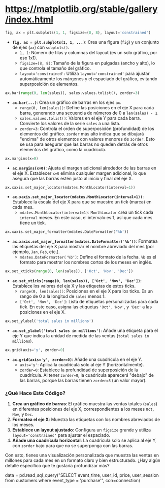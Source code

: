 
# https://matplotlib.org/stable/gallery/index.html


```python
fig, ax = plt.subplots(1, 1, figsize=(8, 8), layout='constrained')
```
- **`fig, ax = plt.subplots(1, 1, ...)`**: Crea una figura (`fig`) y un conjunto de ejes (`ax`) con `subplots()`.
  - `1, 1`: Número de filas y columnas del layout (es un solo gráfico, por eso 1x1).
  - `figsize=(8, 8)`: Tamaño de la figura en pulgadas (ancho y alto), lo que controla el tamaño del gráfico.
  - `layout='constrained'`: Utiliza `layout='constrained'` para ajustar automáticamente los márgenes y el espaciado del gráfico, evitando superposición de elementos.

```python
ax.bar(range(0, len(sales)), sales.values.tolist(), zorder=3)
```
- **`ax.bar(...)`**: Crea un gráfico de barras en los ejes `ax`.
  - `range(0, len(sales))`: Define las posiciones en el eje X para cada barra, generando una secuencia de números de 0 a `len(sales) - 1`.
  - `sales.values.tolist()`: Valores en el eje Y para cada barra. Convierte los valores de la serie `sales` a una lista.
  - `zorder=3`: Controla el orden de superposición (profundidad) de los elementos del gráfico. `zorder` más alto indica que se dibujará "encima" de otros elementos con valores menores de `zorder`. Esto se usa para asegurar que las barras no queden detrás de otros elementos del gráfico, como la cuadrícula.

```python
ax.margins(x=0)
```
- **`ax.margins(x=0)`**: Ajusta el margen adicional alrededor de las barras en el eje X. Establecer `x=0` elimina cualquier margen adicional, lo que asegura que las barras estén justo al inicio y final del eje X.

```python
ax.xaxis.set_major_locator(mdates.MonthLocator(interval=1))
```
- **`ax.xaxis.set_major_locator(mdates.MonthLocator(interval=1))`**: Establece la escala del eje X para que se muestre un tick (marca) en cada mes.
  - `mdates.MonthLocator(interval=1)`: `MonthLocator` crea un tick cada `interval` meses. En este caso, el intervalo es 1, así que cada mes tiene un tick.

```python
ax.xaxis.set_major_formatter(mdates.DateFormatter('%b'))
```
- **`ax.xaxis.set_major_formatter(mdates.DateFormatter('%b'))`**: Formatea las etiquetas del eje X para mostrar el nombre abreviado del mes (por ejemplo, `Jan`, `Feb`, etc.).
  - `mdates.DateFormatter('%b')`: Define el formato de la fecha. `%b` es el formato para mostrar los nombres cortos de los meses en inglés.

```python
ax.set_xticks(range(0, len(sales)), ['Oct', 'Nov', 'Dec'])
```
- **`ax.set_xticks(range(0, len(sales)), ['Oct', 'Nov', 'Dec'])`**: Establece los valores del eje X y las etiquetas de estos ticks.
  - `range(0, len(sales))`: Posiciones en el eje X para los ticks. Es un rango de 0 a la longitud de `sales` menos 1.
  - `['Oct', 'Nov', 'Dec']`: Lista de etiquetas personalizadas para cada tick. En este caso, asigna las etiquetas `'Oct'`, `'Nov'`, y `'Dec'` a las posiciones en el eje X.

```python
ax.set_ylabel('total sales in millions')
```
- **`ax.set_ylabel('total sales in millions')`**: Añade una etiqueta para el eje Y que indica la unidad de medida de las ventas (`total sales in millions`).

```python
ax.grid(axis='y', zorder=0)
```
- **`ax.grid(axis='y', zorder=0)`**: Añade una cuadrícula en el eje Y.
  - `axis='y'`: Aplica la cuadrícula solo al eje Y (horizontalmente).
  - `zorder=0`: Establece la profundidad de superposición de la cuadrícula. Al tener `zorder=0`, la cuadrícula aparecerá "debajo" de las barras, porque las barras tienen `zorder=3` (un valor mayor).

### ¿Qué Hace Este Código?

1. **Crea un gráfico de barras**: El gráfico muestra las ventas totales (`sales`) en diferentes posiciones del eje X, correspondientes a los meses `Oct`, `Nov`, y `Dec`.
2. **Formatea el eje X**: Muestra las etiquetas con los nombres abreviados de los meses.
3. **Establece un layout ajustado**: Configura un `figsize` grande y utiliza `layout='constrained'` para ajustar el espaciado.
4. **Añade una cuadrícula horizontal**: La cuadrícula solo se aplica al eje Y, con `zorder` bajo para que no se superponga con las barras.

Con esto, tienes una visualización personalizada que muestra las ventas en millones para cada mes en un formato claro y bien estructurado. ¿Hay algún detalle específico que te gustaría profundizar más?


data =
 pd.read_sql_query("SELECT event_time, user_id, price, user_session from customers where event_type = 'purchase'", con=connection)